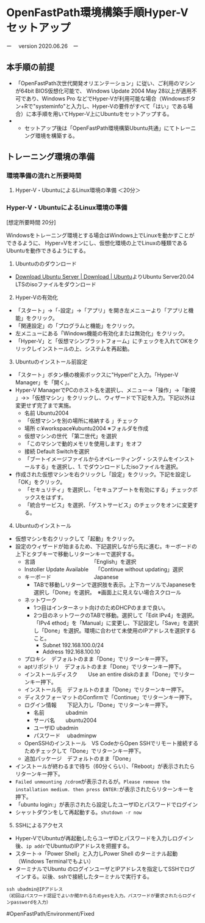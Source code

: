 # OpenFastPath環境構築手順Hyper-Vセットアップ
ー　 version 2020.06.26　ー

## 本手順の前提

* 「OpenFastPath次世代開発オリエンテーション」に従い、ご利用のマシンが64bit BIOS仮想化可能で、 Windows Update 2004 May 28以上が適用不可であり、Windows Pro などでHyper-Vが利用可能な場合（Windowsボタン+Rで"systeminfo"と入力し、Hyper-Vの要件がすべて「はい」である場合）に本手順を用いてHyper-V上にUbuntuをセットアップする。
* * セットアップ後は「OpenFastPath環境構築Ubuntu共通」にてトレーニング環境を構築する。

## トレーニング環境の準備

### 環境準備の流れと所要時間

1. Hyper-V・UbuntuによるLinux環境の準備 ＜20分＞

### Hyper-V・UbuntuによるLinux環境の準備
[想定所要時間 20分]

Windowsをトレーニング環境とする場合はWindows上でLinuxを動かすことができるように、 Hyper=Vをオンにし、仮想化環境の上でLinuxの種類であるUbuntuを動作できるようにする。

1. Ubuntuののダウンロード

* [Download Ubuntu Server | Download | Ubuntu](https://ubuntu.com/download/server)よりUbuntu Server20.04 LTSのisoファイルをダウンロード

2. Hyper-Vの有効化

* 	「スタート」→「-設定」→「アプリ」を開き左メニューより「アプリと機能」をクリック。
* 「関連設定」の「プログラムと機能」をクリック。
* 左メニューにある「Windows機能の有効化または無効化」をクリック。
* 「Hyper-V」と「仮想マシンプラットフォーム」にチェックを入れてOKをクリックしインストールの上、システムを再起動。

3. Ubuntuのインストール前設定

* 「スタート」ボタン横の検索ボックスに"Hyperl"と入力。「Hyper-V Manager」を「開く」。
* Hyper-V ManagerでPCのホスト名を選択し、メニュー→「操作」→「新規 」→>「仮想マシン」をクリックし、ウィザードで下記を入力。下記以外は変更せず完了まで実施。
	* 名前   Ubuntu2004
	* 「仮想マシンを別の場所に格納する 」チェック
	* 場所 c:¥workspace¥ubuntu2004 ※フォルダを作成
	* 仮想マシンの世代  「第二世代」を選択
	* 「このマシンで動的メモリを使用します」をオフ
	* 接続  Default Switchを選択
	* 「ブートイメージファイルからオペレーティング・システムをインストールする」を選択し、1. でダウンロードしたisoファイルを選択。
* 作成された仮想マシンを右クリックし「設定」をクリック。下記を設定し「OK」をクリック。
	* 「セキュリティ」を選択し、「セキュアブートを有効にする」チェックボックスをはずす。
	* 「統合サービス」を選択、「ゲストサービス」のチェックをオンに変更する。

4. Ubuntuのインストール

* 仮想マシンを右クリックして「起動」をクリック。	
* 設定のウィザードが始まるため、下記選択しながら先に進む。キーボードの上下とタブキーで移動しリターンキーで選択する。
	* 言語　　　　　　　　　　　「English」を選択
	* Instoller Update Available　  「Continue without updating」選択
	* キーボード　　　　　　　　Japanese
		* TABで移動しリターンで選択肢を表示。上下カーソルでJapaneseを選択し「Done」を選択。　※画面上に見えない場合スクロール
	* ネットワーク
		* 1つ目はインターネット向けのためDHCPのままで良い。
		* 2つ目のネットワークのTABで移動。選択して「Edit IPv4」を選択。「IPv4 ethod」を「Manual」に変更し、下記設定し「Save」を選択し「Done」を選択。環境に合わせて未使用のIPアドレスを選択すること。
			* Subnet  192.168.100.0/24
			* Address 192.168.100.10
	* プロキシ　デフォルトのまま「Done」でリターンキー押下。
	* aptリポジトリ　デフォルトのまま「Done」でリターンキー押下。
	* インストールディスク　　Use an entire diskのまま「Done」でリターンキー押下。
	* インストール先　デフォルトのまま「Done」でリターンキー押下。
	* ディスクフォーマットのConfirmで「Continue」でリターンキー押下。
	* ログイン情報　　下記入力し「Done」でリターンキー押下。
		* 名前　　　　ubadmin
		* サーバ名　　ubuntu2004
		* ユーザID        ubadmin
		* パスワード　 ubadminpw
	* OpenSSHのインストール　VS CodeからOpen SSHでリモート接続するためチェックして「Done」でリターンキー押下。
	* 追加パッケージ　デフォルトのまま「Done」
* インストールが終わるまで待ち（60分くらい）、「Reboot」が表示されたらリターンキー押下。
* `Failed unmounting /cdrom`が表示されるが。`Please remove the installation medium. then press ENTER:`が表示されたらリターンキーを押下。
* 「ubuntu login:」が表示されたら設定したユーザIDとパスワードでログイン
* シャットダウンをして再起動する。`shutdown -r now`

5. SSHによるアクセス

* Hyper-VでUbuntuが再起動したらユーザIDとパスワードを入力しログイン後、`ip addr`でUbuntuのIPアドレスを把握する。
* スタート→「Power Shell」と入力しPower Shell のターミナル起動（Windows Terminalでもよい）
* ターミナルでUbuntu のログインユーザとIPアドレスを指定してSSHでログインする。以後、sshで接続したターミナルで実行する。
```
ssh ubadmin@IPアドレス
（初回はパスワード認証でよいか聞かれるためyesを入力。パスワードが要求されたらログインpasswordを入力）
```
	
#OpenFastPath/Environment/Fixed